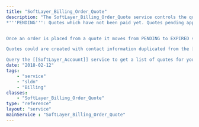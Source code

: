 ```yaml
---
title: "SoftLayer_Billing_Order_Quote"
description: "The SoftLayer_Billing_Order_Quote service controls the quoted orders that are created whenever a SoftLayer customer's places a purchase. Quotes exist in several states. The ones of concern are: 
*'''PENDING''': Quotes which have not been paid yet. Quotes pending approval from a Softlayer customer.


Once an order is placed from a quote it moves from PENDING to EXPIRED state 2 days after its creation and it is removed from the system after 5 days unless otherwise the SoftLayer customer saved the quote. 

Quotes could are created with contact information duplicated from the [[SoftLayer_Account (type)|SoftLayer_Account data type]] or by manual entry. We do this in order to maintain a history of an account's contact information as quotes are generated. 

Query the [[SoftLayer_Account]] service to get a list of quotes for your account. "
date: "2018-02-12"
tags:
    - "service"
    - "sldn"
    - "Billing"
classes:
    - "SoftLayer_Billing_Order_Quote"
type: "reference"
layout: "service"
mainService : "SoftLayer_Billing_Order_Quote"
---
```


